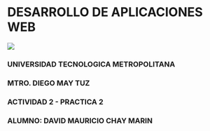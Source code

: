 DESARROLLO DE APLICACIONES WEB
===
![](https://blog.openclassrooms.com/es/wp-content/uploads/sites/5/2017/09/AdobeStock_126016889apaisado.jpg)
### UNIVERSIDAD TECNOLOGICA METROPOLITANA
### MTRO. DIEGO MAY TUZ
### ACTIVIDAD 2 - PRACTICA 2
### ALUMNO: DAVID MAURICIO CHAY MARIN
